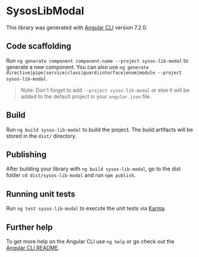 # SysosLibModal

This library was generated with [Angular CLI](https://github.com/angular/angular-cli) version 7.2.0.

## Code scaffolding

Run `ng generate component component-name --project sysos-lib-modal` to generate a new component. You can also use `ng generate directive|pipe|service|class|guard|interface|enum|module --project sysos-lib-modal`.
> Note: Don't forget to add `--project sysos-lib-modal` or else it will be added to the default project in your `angular.json` file. 

## Build

Run `ng build sysos-lib-modal` to build the project. The build artifacts will be stored in the `dist/` directory.

## Publishing

After building your library with `ng build sysos-lib-modal`, go to the dist folder `cd dist/sysos-lib-modal` and run `npm publish`.

## Running unit tests

Run `ng test sysos-lib-modal` to execute the unit tests via [Karma](https://karma-runner.github.io).

## Further help

To get more help on the Angular CLI use `ng help` or go check out the [Angular CLI README](https://github.com/angular/angular-cli/blob/master/README.md).
